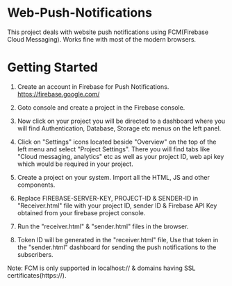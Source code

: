 # Web-Push-Notifications
This project deals with website push notifications using FCM(Firebase Cloud Messaging). Works fine with most of the modern browsers. 
# Getting Started
1. Create an account in Firebase for Push Notifications. https://firebase.google.com/

2. Goto console and create a project in the Firebase console.

3. Now click on your project you will be directed to a dashboard where you will find Authentication, Database, Storage etc menus on the left panel.

4. Click on "Settings" icons located beside "Overview" on the top of the left menu and select "Project Settings". There you will find tabs like "Cloud messaging, analytics" etc as well as your project ID, web api key which would be required in your project.

5. Create a project on your system. Import all the HTML, JS and other components.

6. Replace FIREBASE-SERVER-KEY, PROJECT-ID & SENDER-ID in "Receiver.html" file with your project ID, sender ID & Firebase API Key obtained from your firebase project console.

7. Run the "receiver.html" & "sender.html" files in the browser.

8. Token ID will be generated in the "receiver.html" file, Use that token in the "sender.html" dashboard for sending the push notifications to the subscribers.

Note: FCM is only supported in localhost:// & domains having SSL certificates(https://).
